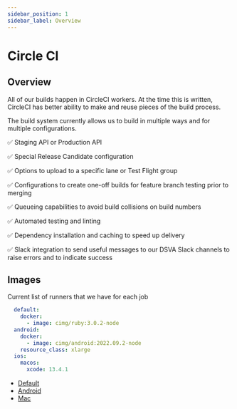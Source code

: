 ```yaml
---
sidebar_position: 1
sidebar_label: Overview
---
```

# Circle CI

## Overview
All of our builds happen in CircleCI workers. At the time this is written, CircleCI has better ability to make and reuse pieces of the build process. 

The build system currently allows us to build in multiple ways and for multiple configurations.

:white_check_mark:  Staging API or Production API

:white_check_mark:  Special Release Candidate configuration

:white_check_mark:  Options to upload to a specific lane or Test Flight group

:white_check_mark:  Configurations to create one-off builds for feature branch testing prior to merging

:white_check_mark:  Queueing capabilities to avoid build collisions on build numbers

:white_check_mark:  Automated testing and linting

:white_check_mark:  Dependency installation and caching to speed up delivery

:white_check_mark:  Slack integration to send useful messages to our DSVA Slack channels to raise errors and to indicate success

## Images
Current list of runners that we have for each job
```yaml
  default:
    docker:
      - image: cimg/ruby:3.0.2-node
  android:
    docker:
      - image: cimg/android:2022.09.2-node
    resource_class: xlarge
  ios:
    macos:
      xcode: 13.4.1
```
- [Default](https://circleci.com/docs/circleci-images/#ruby)
- [Android](https://circleci.com/docs/circleci-images/#android)
- [Mac](https://circleci.com/docs/using-macos/)

